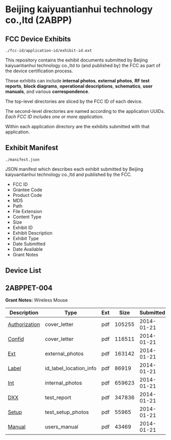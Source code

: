 # Beijing kaiyuantianhui technology co.,ltd (2ABPP)
## FCC Device Exhibits

```
./fcc-id/application-id/exhibit-id.ext
```

This repository contains the exhibit documents submitted by Beijing kaiyuantianhui technology co.,ltd to (and published by) the FCC as part of the device certification process.

These exhibits can include **internal photos**, **external photos**, **RF test reports**, **block diagrams**, **operational descriptions**, **schematics**, **user manuals**, and various **correspondence**.

The top-level directories are sliced by the FCC ID of each device.

The second-level directories are named according to the application UUIDs. *Each FCC ID includes one or more application.*

Within each application directory are the exhibits submitted with that application. 

## Exhibit Manifest

```
./manifest.json
```

JSON manifest which describes each exhibit submitted by Beijing kaiyuantianhui technology co.,ltd and published by the FCC.

- FCC ID
- Grantee Code
- Product Code
- MD5
- Path
- File Extension
- Content Type
- Size
- Exhibit ID
- Exhibit Description
- Exhibit Type
- Date Submitted
- Date Available
- Grant Notes

## Device List
## 2ABPPET-004
**Grant Notes:** Wireless Mouse

| Description | Type | Ext | Size | Submitted | Available |
| ----------- | ---- | --- | ---- | --------- | --------- |
| [Authorization](2ABPPET-004/f9df62b484ee4dbb03de60420211c8e7/2171820.pdf) | cover_letter | pdf | 105255 | 2014-01-21 | 2014-01-21 |
| [Confid](2ABPPET-004/f9df62b484ee4dbb03de60420211c8e7/2171821.pdf) | cover_letter | pdf | 116511 | 2014-01-21 | 2014-01-21 |
| [Ext](2ABPPET-004/f9df62b484ee4dbb03de60420211c8e7/2171822.pdf) | external_photos | pdf | 163142 | 2014-01-21 | 2014-01-21 |
| [Label](2ABPPET-004/f9df62b484ee4dbb03de60420211c8e7/2171825.pdf) | id_label_location_info | pdf | 86919 | 2014-01-21 | 2014-01-21 |
| [Int](2ABPPET-004/f9df62b484ee4dbb03de60420211c8e7/2171824.pdf) | internal_photos | pdf | 659623 | 2014-01-21 | 2014-01-21 |
| [DXX](2ABPPET-004/f9df62b484ee4dbb03de60420211c8e7/2171823.pdf) | test_report | pdf | 347836 | 2014-01-21 | 2014-01-21 |
| [Setup](2ABPPET-004/f9df62b484ee4dbb03de60420211c8e7/2171826.pdf) | test_setup_photos | pdf | 55965 | 2014-01-21 | 2014-01-21 |
| [Manual](2ABPPET-004/f9df62b484ee4dbb03de60420211c8e7/2171827.pdf) | users_manual | pdf | 43469 | 2014-01-21 | 2014-01-21 |
